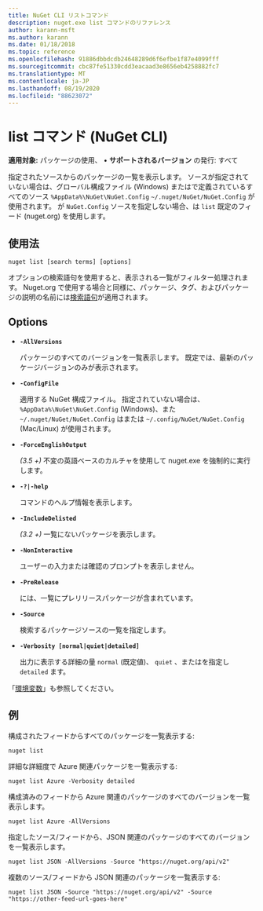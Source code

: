 ```yaml
---
title: NuGet CLI リストコマンド
description: nuget.exe list コマンドのリファレンス
author: karann-msft
ms.author: karann
ms.date: 01/18/2018
ms.topic: reference
ms.openlocfilehash: 91886dbbdcdb24648289d6f6efbe1f87e4099fff
ms.sourcegitcommit: cbc87fe51330cdd3eacaad3e8656eb4258882fc7
ms.translationtype: MT
ms.contentlocale: ja-JP
ms.lasthandoff: 08/19/2020
ms.locfileid: "88623072"
---
```

# <a name="list-command-nuget-cli"></a>list コマンド (NuGet CLI)

**適用対象:** パッケージの使用、 &bullet; **サポートされるバージョン** の発行: すべて

指定されたソースからのパッケージの一覧を表示します。 ソースが指定されていない場合は、グローバル構成ファイル (Windows) またはで定義されているすべてのソース `%AppData%\NuGet\NuGet.Config` `~/.nuget/NuGet/NuGet.Config` が使用されます。 が `NuGet.Config` ソースを指定しない場合、は `list` 既定のフィード (nuget.org) を使用します。

## <a name="usage"></a>使用法

```cli
nuget list [search terms] [options]
```

オプションの検索語句を使用すると、表示される一覧がフィルター処理されます。 Nuget.org で使用する場合と同様に、パッケージ、タグ、およびパッケージの説明の名前には[検索語句](/nuget/consume-packages/finding-and-choosing-packages#search-syntax)が適用されます。 

## <a name="options"></a>Options

- **`-AllVersions`**

  パッケージのすべてのバージョンを一覧表示します。 既定では、最新のパッケージバージョンのみが表示されます。

- **`-ConfigFile`**

  適用する NuGet 構成ファイル。 指定されていない場合は、 `%AppData%\NuGet\NuGet.Config` (Windows)、また `~/.nuget/NuGet/NuGet.Config` はまたは `~/.config/NuGet/NuGet.Config` (Mac/Linux) が使用されます。

- **`-ForceEnglishOutput`**

  *(3.5 +)* 不変の英語ベースのカルチャを使用して nuget.exe を強制的に実行します。

- **`-?|-help`**

  コマンドのヘルプ情報を表示します。

- **`-IncludeDelisted`**

  *(3.2 +)* 一覧にないパッケージを表示します。

- **`-NonInteractive`**

  ユーザーの入力または確認のプロンプトを表示しません。

- **`-PreRelease`**

  には、一覧にプレリリースパッケージが含まれています。

- **`-Source`**

  検索するパッケージソースの一覧を指定します。

- **`-Verbosity [normal|quiet|detailed]`**

  出力に表示する詳細の量 `normal` (既定値)、 `quiet` 、またはを指定し `detailed` ます。

「[環境変数](cli-ref-environment-variables.md)」も参照してください。

## <a name="examples"></a>例

構成されたフィードからすべてのパッケージを一覧表示する:
```
nuget list
```
詳細な詳細度で Azure 関連パッケージを一覧表示する:
```
nuget list Azure -Verbosity detailed
```
構成済みのフィードから Azure 関連のパッケージのすべてのバージョンを一覧表示します。
```
nuget list Azure -AllVersions
```
指定したソース/フィードから、JSON 関連のパッケージのすべてのバージョンを一覧表示します。
```
nuget list JSON -AllVersions -Source "https://nuget.org/api/v2"
```
複数のソース/フィードから JSON 関連のパッケージを一覧表示する:
```
nuget list JSON -Source "https://nuget.org/api/v2" -Source "https://other-feed-url-goes-here"
```
